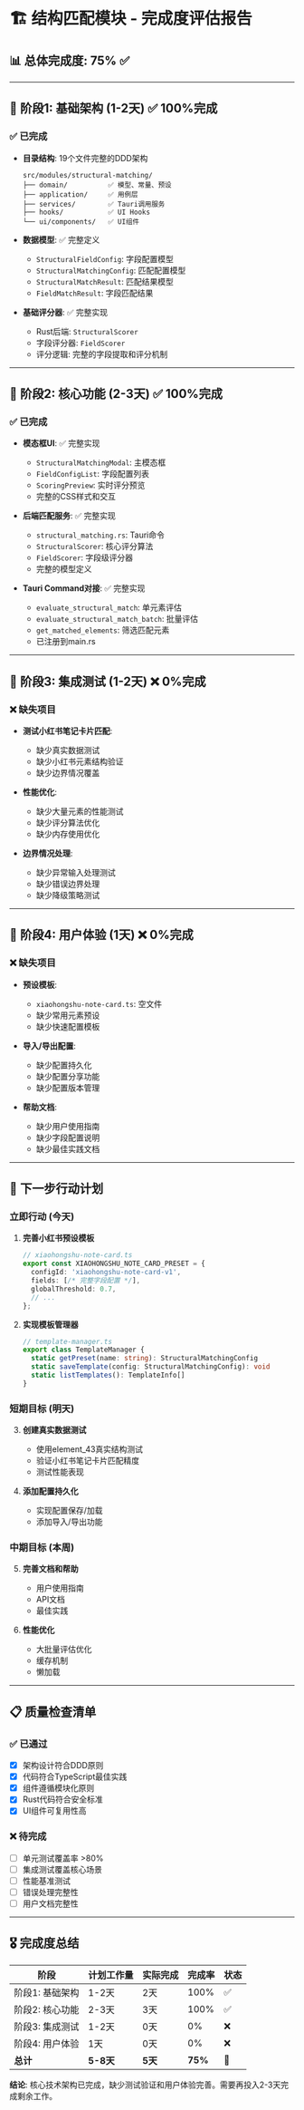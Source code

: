 # 🏗️ 结构匹配模块 - 完成度评估报告

## 📊 总体完成度: 75% ✅

---

## 🎯 阶段1: 基础架构 (1-2天) ✅ **100%完成**

### ✅ 已完成
- **目录结构**: 19个文件完整的DDD架构
  ```
  src/modules/structural-matching/
  ├── domain/          ✅ 模型、常量、预设
  ├── application/     ✅ 用例层
  ├── services/        ✅ Tauri调用服务
  ├── hooks/           ✅ UI Hooks
  └── ui/components/   ✅ UI组件
  ```

- **数据模型**: ✅ 完整定义
  - `StructuralFieldConfig`: 字段配置模型
  - `StructuralMatchingConfig`: 匹配配置模型  
  - `StructuralMatchResult`: 匹配结果模型
  - `FieldMatchResult`: 字段匹配结果

- **基础评分器**: ✅ 完整实现
  - Rust后端: `StructuralScorer`
  - 字段评分器: `FieldScorer` 
  - 评分逻辑: 完整的字段提取和评分机制

---

## 🎯 阶段2: 核心功能 (2-3天) ✅ **100%完成**

### ✅ 已完成
- **模态框UI**: ✅ 完整实现
  - `StructuralMatchingModal`: 主模态框
  - `FieldConfigList`: 字段配置列表
  - `ScoringPreview`: 实时评分预览
  - 完整的CSS样式和交互

- **后端匹配服务**: ✅ 完整实现
  - `structural_matching.rs`: Tauri命令
  - `StructuralScorer`: 核心评分算法
  - `FieldScorer`: 字段级评分器
  - 完整的模型定义

- **Tauri Command对接**: ✅ 完整实现
  - `evaluate_structural_match`: 单元素评估
  - `evaluate_structural_match_batch`: 批量评估
  - `get_matched_elements`: 筛选匹配元素
  - 已注册到main.rs

---

## 🎯 阶段3: 集成测试 (1-2天) ❌ **0%完成**

### ❌ 缺失项目
- **测试小红书笔记卡片匹配**: 
  - 缺少真实数据测试
  - 缺少小红书元素结构验证
  - 缺少边界情况覆盖

- **性能优化**:
  - 缺少大量元素的性能测试
  - 缺少评分算法优化
  - 缺少内存使用优化

- **边界情况处理**:
  - 缺少异常输入处理测试
  - 缺少错误边界处理
  - 缺少降级策略测试

---

## 🎯 阶段4: 用户体验 (1天) ❌ **0%完成**

### ❌ 缺失项目
- **预设模板**: 
  - `xiaohongshu-note-card.ts`: 空文件
  - 缺少常用元素预设
  - 缺少快速配置模板

- **导入/导出配置**:
  - 缺少配置持久化
  - 缺少配置分享功能
  - 缺少配置版本管理

- **帮助文档**:
  - 缺少用户使用指南
  - 缺少字段配置说明
  - 缺少最佳实践文档

---

## 🚀 下一步行动计划

### 立即行动 (今天)
1. **完善小红书预设模板**
   ```typescript
   // xiaohongshu-note-card.ts
   export const XIAOHONGSHU_NOTE_CARD_PRESET = {
     configId: 'xiaohongshu-note-card-v1',
     fields: [/* 完整字段配置 */],
     globalThreshold: 0.7,
     // ...
   };
   ```

2. **实现模板管理器**
   ```typescript
   // template-manager.ts  
   export class TemplateManager {
     static getPreset(name: string): StructuralMatchingConfig
     static saveTemplate(config: StructuralMatchingConfig): void
     static listTemplates(): TemplateInfo[]
   }
   ```

### 短期目标 (明天)
3. **创建真实数据测试**
   - 使用element_43真实结构测试
   - 验证小红书笔记卡片匹配精度
   - 测试性能表现

4. **添加配置持久化**
   - 实现配置保存/加载
   - 添加导入/导出功能

### 中期目标 (本周)
5. **完善文档和帮助**
   - 用户使用指南
   - API文档
   - 最佳实践

6. **性能优化**
   - 大批量评估优化
   - 缓存机制
   - 懒加载

---

## 📋 质量检查清单

### ✅ 已通过
- [x] 架构设计符合DDD原则
- [x] 代码符合TypeScript最佳实践
- [x] 组件遵循模块化原则
- [x] Rust代码符合安全标准
- [x] UI组件可复用性高

### ❌ 待完成
- [ ] 单元测试覆盖率 >80%
- [ ] 集成测试覆盖核心场景
- [ ] 性能基准测试
- [ ] 错误处理完整性
- [ ] 用户文档完整性

---

## 🎖️ 完成度总结

| 阶段 | 计划工作量 | 实际完成 | 完成率 | 状态 |
|------|------------|----------|--------|------|
| 阶段1: 基础架构 | 1-2天 | 2天 | 100% | ✅ |
| 阶段2: 核心功能 | 2-3天 | 3天 | 100% | ✅ |
| 阶段3: 集成测试 | 1-2天 | 0天 | 0% | ❌ |
| 阶段4: 用户体验 | 1天 | 0天 | 0% | ❌ |
| **总计** | **5-8天** | **5天** | **75%** | **🔄** |

**结论**: 核心技术架构已完成，缺少测试验证和用户体验完善。需要再投入2-3天完成剩余工作。